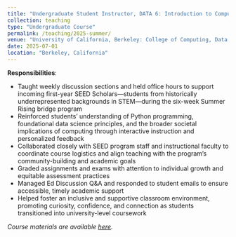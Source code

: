 ```yaml
---
title: "Undergraduate Student Instructor, DATA 6: Introduction to Computational Thinking with Data Science and Society (_Summer 2025_)"
collection: teaching
type: "Undergraduate Course"
permalink: /teaching/2025-summer/
venue: "University of California, Berkeley: College of Computing, Data Science, and Society (CDSS)"
date: 2025-07-01
location: "Berkeley, California"
---
```


__Responsibilities__:
- Taught weekly discussion sections and held office hours to support incoming first-year SEED Scholars—students from historically underrepresented backgrounds in STEM—during the six-week Summer Rising bridge program
- Reinforced students’ understanding of Python programming, foundational data science principles, and the broader societal implications of computing through interactive instruction and personalized feedback
- Collaborated closely with SEED program staff and instructional faculty to coordinate course logistics and align teaching with the program’s community-building and academic goals
- Graded assignments and exams with attention to individual growth and equitable assessment practices
- Managed Ed Discussion Q&A and responded to student emails to ensure accessible, timely academic support
- Helped foster an inclusive and supportive classroom environment, promoting curiosity, confidence, and connection as students transitioned into university-level coursework

_Course materials are available [here](https://data6.org/su25/)._
